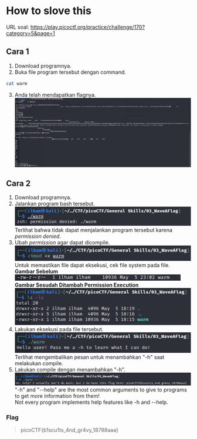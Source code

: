 # How to slove this

URL soal: https://play.picoctf.org/practice/challenge/170?category=5&page=1

## Cara 1
1. Download programnya.
2. Buka file program tersebut dengan command.
```bash
cat warm
```
3. Anda telah mendapatkan flagnya.
![gambar1](image/cara1)
## Cara 2
1. Download programnya.
2. Jalankan program bash tersebut.<br>
![gambar2](image/cara2_01.png) <br>
Terlihat bahwa tidak dapat menjalankan program tersebut karena *permission denied*.
3. Ubah *permission* agar dapat dicompile.<br>
![gambar3](image/cara2_02.png)<br>
Untuk memastikan file dapat eksekusi, cek file system pada file. <br>
**Gambar Sebelum**<br>
![gambar4](image/cara2_06.png)<br>
**Gambar Sesudah Ditambah Permission Execution**<br>
![gambar5](image/cara2_03.png) <br>
4. Lakukan eksekusi pada file tersebut.<br>
![gambar6](image/cara2_04.png)<br>
Terlihat mengembalikan pesan untuk menambahkan "-h" saat melakukan compile.
5. Lakukan compile dengan menambahkan "-h".
![gambar7](image/cara2_05.png)<br>
"-h" and "--help" are the most common arguments to give to programs to get more information from them!<br>
Not every program implements help features like -h and --help.

### Flag
>picoCTF{b1scu1ts_4nd_gr4vy_18788aaa}
